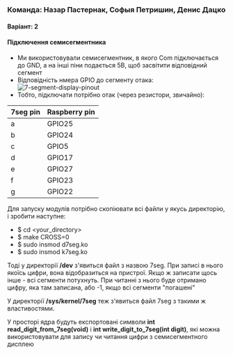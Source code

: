 ### Команда: Назар Пастернак, Софыя Петришин, Денис Дацко
#### Варіант: 2

#### Підключення семисегментника
- Ми використовували семисегментник, в якого Com підключається до GND, а на інші піни подається 5В, щоб засвітити відповідний сегмент
- Відповідність нмера GPIO до сегменту отака:
![7-segment-display-pinout](https://user-images.githubusercontent.com/35429810/102210962-8da39500-3edb-11eb-84cb-92e0ae975888.jpg)
- Тобто, підключати потрібно отак (через резистори, звичайно):


| 7seg  pin | Raspberry pin |
|---|---|
| a  | GPIO25  |
| b | GPIO24 |
| c | GPIO5 |
| d  | GPIO17 |
| e  | GPIO27 |
| f | GPIO23 |
| g | GPIO22 |

Для запуску модулів потрібно скопіювати всі файли у якусь директорію, і зробити наступне:
- $ cd <your_directory>
- $ make CROSS=0
- $ sudo insmod d7seg.ko
- $ sudo insmod k7seg.ko

Тоді у директорії __/dev__ з'явиться файл з назвою 7seg. При записі в нього якоїсь цифри, вона відобразиться на пристрої. Якщо ж записати щось інше - всі сегменти потухнуть. При читанні з нього буде отримано цифру, яка там записана, або -1, якщо всі сегменти "погашені"

У директорії __/sys/kernel/7seg__ теж з'явиться файл 7seg з такими ж властивостями.

У просторі ядра будуть експортовані символи __int read_digit_from_7seg(void)__ i __int write_digit_to_7seg(int digit)__, які можна використовувати для запису чи читання цифри з семисегментного дисплею
